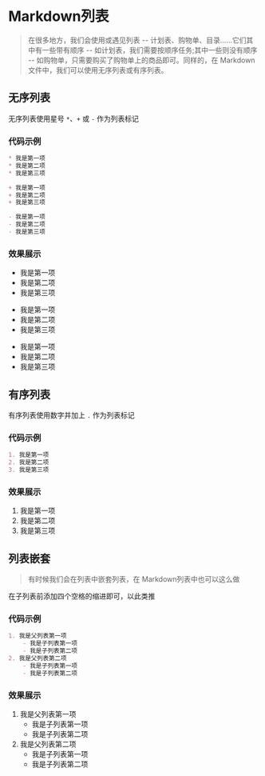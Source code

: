 # Markdown列表

> 在很多地方，我们会使用或遇见列表 -- 计划表、购物单、目录……它们其中有一些带有顺序 -- 如计划表，我们需要按顺序任务;其中一些则没有顺序 -- 如购物单，只需要购买了购物单上的商品即可。同样的，在 Markdown 文件中，我们可以使用无序列表或有序列表。

## 无序列表

无序列表使用星号 `*`、`+` 或 `-` 作为列表标记

### 代码示例

```markdown
* 我是第一项
* 我是第二项
* 我是第三项

+ 我是第一项
+ 我是第二项
+ 我是第三项

- 我是第一项
- 我是第二项
- 我是第三项
```

### 效果展示

* 我是第一项
* 我是第二项
* 我是第三项

+ 我是第一项
+ 我是第二项
+ 我是第三项

- 我是第一项
- 我是第二项
- 我是第三项

## 有序列表

有序列表使用数字并加上 `.` 作为列表标记

### 代码示例

```markdown
1. 我是第一项
2. 我是第二项
3. 我是第三项
```

### 效果展示

1. 我是第一项
2. 我是第二项
3. 我是第三项

## 列表嵌套

> 有时候我们会在列表中嵌套列表，在 Markdown列表中也可以这么做

在子列表前添加四个空格的缩进即可，以此类推

### 代码示例

```markdown
1. 我是父列表第一项
    - 我是子列表第一项
    - 我是子列表第二项
2. 我是父列表第二项
    - 我是子列表第一项
    - 我是子列表第二项
```

### 效果展示

1. 我是父列表第一项
    - 我是子列表第一项
    - 我是子列表第二项
2. 我是父列表第二项
    - 我是子列表第一项
    - 我是子列表第二项
